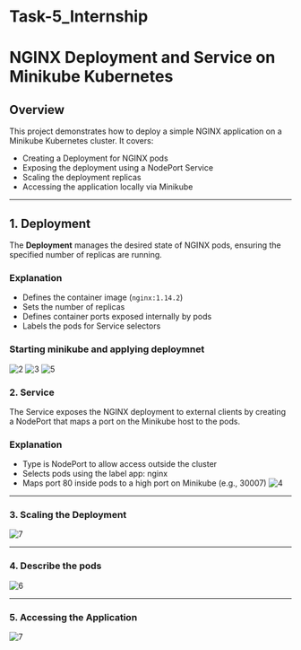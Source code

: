 # Task-5_Internship

# NGINX Deployment and Service on Minikube Kubernetes

## Overview

This project demonstrates how to deploy a simple NGINX application on a Minikube Kubernetes cluster. It covers:

- Creating a Deployment for NGINX pods
- Exposing the deployment using a NodePort Service
- Scaling the deployment replicas
- Accessing the application locally via Minikube

---

## 1. Deployment

The **Deployment** manages the desired state of NGINX pods, ensuring the specified number of replicas are running.

### Explanation

- Defines the container image (`nginx:1.14.2`)
- Sets the number of replicas
- Defines container ports exposed internally by pods
- Labels the pods for Service selectors

### Starting minikube and applying deploymnet
![2](https://github.com/user-attachments/assets/57b242ee-e49e-40a2-8933-c12acaad6b30)
![3](https://github.com/user-attachments/assets/a84af155-fa4d-47ec-9291-4c3ec81ee35a)
![5](https://github.com/user-attachments/assets/402d7aa0-287b-4d86-ba45-080e0cdcc03e)


### 2. Service
The Service exposes the NGINX deployment to external clients by creating a NodePort that maps a port on the Minikube host to the pods.

### Explanation
  - Type is NodePort to allow access outside the cluster
  - Selects pods using the label app: nginx
  - Maps port 80 inside pods to a high port on Minikube (e.g., 30007)
![4](https://github.com/user-attachments/assets/000b575b-6aee-4546-94e2-53afbf3268c3)


---
### 3. Scaling the Deployment
![7](https://github.com/user-attachments/assets/b6645f18-dd1e-4970-b6c6-6dab56397b22)

---
### 4. Describe the pods
![6](https://github.com/user-attachments/assets/c972938a-06f0-41c6-b5b0-9791bef3751a)

---
### 5. Accessing the Application
![7](https://github.com/user-attachments/assets/08fad12f-73cb-4ea4-93f1-89a5887f5d55)

